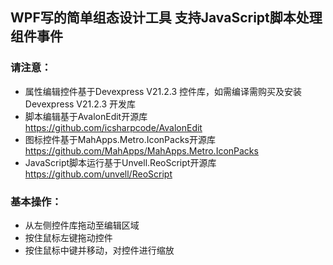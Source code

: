 ## WPF写的简单组态设计工具 支持JavaScript脚本处理组件事件
### 请注意：
* 属性编辑控件基于Devexpress V21.2.3 控件库，如需编译需购买及安装 Devexpress V21.2.3 开发库
* 脚本编辑基于AvalonEdit开源库 https://github.com/icsharpcode/AvalonEdit
* 图标控件基于MahApps.Metro.IconPacks开源库 https://github.com/MahApps/MahApps.Metro.IconPacks
* JavaScript脚本运行基于Unvell.ReoScript开源库 https://github.com/unvell/ReoScript
### 基本操作：
* 从左侧控件库拖动至编辑区域
* 按住鼠标左键拖动控件
* 按住鼠标中键并移动，对控件进行缩放
